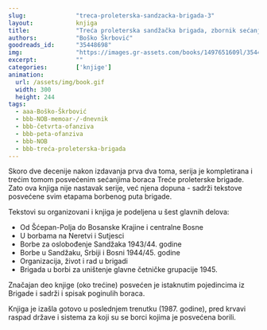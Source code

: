 ```yaml
---
slug:              "treca-proleterska-sandzacka-brigada-3"
layout:            knjiga
title:             "Treća proleterska sandžačka brigada, zbornik sećanja, knjiga 3"
authors:           "Boško Škrbović"
goodreads_id:      "35448698"
img:               "https://images.gr-assets.com/books/1497651609l/35448698.jpg"
excerpt:           ""
categories:        ['knjige']
animation:
  url: /assets/img/book.gif
  width: 300
  height: 244
tags:
  - aaa-Boško-Škrbović
  - bbb-NOB-memoar-/-dnevnik
  - bbb-četvrta-ofanziva
  - bbb-peta-ofanziva
  - bbb-NOB
  - bbb-treća-proleterska-brigada
---
```


Skoro dve decenije nakon izdavanja prva dva toma, serija je kompletirana i trećim tomom posvećenim sećanjima boraca 
Treće proleterske brigade. Zato ova knjiga nije nastavak serije, već njena dopuna - sadrži tekstove posvećene svim 
etapama borbenog puta brigade.

Tekstovi su organizovani i knjiga je podeljena u šest glavnih delova:
- Od Šćepan-Polja do Bosanske Krajine i centralne Bosne
- U borbama na Neretvi i Sutjesci
- Borbe za oslobođenje Sandžaka 1943/44. godine
- Borbe u Sandžaku, Srbiji i Bosni 1944/45. godine
- Organizacija, život i rad u brigadi
- Brigada u borbi za uništenje glavne četničke grupacije 1945.

Značajan deo knjige (oko trećine) posvećen je istaknutim pojedincima iz Brigade i sadrži i spisak poginulih boraca.

Knjiga je izašla gotovo u poslednjem trenutku (1987. godine), pred krvavi raspad države i sistema za koji su se borci 
kojima je posvećena borili.